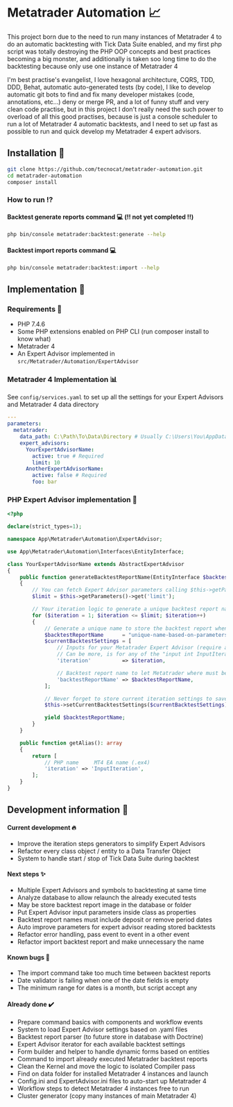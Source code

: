 # Metatrader Automation 📈

This project born due to the need to run many instances of Metatrader 4 to do an automatic backtesting with Tick Data
Suite enabled, and my first php script was totally destroying the PHP OOP concepts and best practices becoming a big
monster, and additionally is taken soo long time to do the backtesting because only use one instance of Metatrader 4

I'm best practise's evangelist, I love hexagonal architecture, CQRS, TDD, DDD, Behat, automatic auto-generated tests
(by code), I like to develop automatic git bots to find and fix many developer mistakes (code, annotations, etc...)
deny or merge PR, and a lot of funny stuff and very clean code practise, but in this project I don't really need the
such power to overload of all this good practises, because is just a console scheduler to run a lot of Metatrader 4
automatic backtests, and I need to set up fast as possible to run and quick develop my Metatrader 4 expert advisors.

## Installation 🧙

````bash
git clone https://github.com/tecnocat/metatrader-automation.git
cd metatrader-automation
composer install
````

### How to run ⁉️

#### Backtest generate reports command 💻 (‼️ not yet completed ‼️)

````bash
php bin/console metatrader:backtest:generate --help
````

#### Backtest import reports command 💻

````bash
php bin/console metatrader:backtest:import --help
````

## Implementation 🌠

### Requirements 🏁

* PHP 7.4.6
* Some PHP extensions enabled on PHP CLI (run composer install to know what)
* Metatrader 4
* An Expert Advisor implemented in `src/Metatrader/Automation/ExpertAdvisor`

### Metatrader 4 Implementation 📊

See `config/services.yaml` to set up all the settings for your Expert Advisors and Metatrader 4 data directory

````yaml
---
parameters:
  metatrader:
    data_path: C:\Path\To\Data\Directory # Usually C:\Users\You\AppData\Roaming\MetaQuotes\Terminal
    expert_advisors:
      YourExpertAdvisorName:
        active: true # Required
        limit: 10
      AnotherExpertAdvisorName:
        active: false # Required
        foo: bar
````

### PHP Expert Advisor implementation 🤖

````php
<?php

declare(strict_types=1);

namespace App\Metatrader\Automation\ExpertAdvisor;

use App\Metatrader\Automation\Interfaces\EntityInterface;

class YourExpertAdvisorName extends AbstractExpertAdvisor
{
    public function generateBacktestReportName(EntityInterface $backtestEntity): \Generator
    {
        // You can fetch Expert Advisor parameters calling $this->getParameters() 
        $limit = $this->getParameters()->get('limit');

        // Your iteration logic to generate a unique backtest report name
        for ($iteration = 1; $iteration <= $limit; $iteration++)
        {
            // Generate a unique name to store the backtest report when Metatrader 4 ends
            $backtestReportName      = "unique-name-based-on-parameters-$iteration.html";
            $currentBacktestSettings = [
                // Inputs for your Metatrader Expert Advisor (require an alias to handle)
                // Can be more, is for any of the "input int InputIteration = 1;" on .ex4
                'iteration'          => $iteration,

                // Backtest report name to let Metatrader where must be saved
                'backtestReportName' => $backtestReportName,
            ];

            // Never forget to store current iteration settings to save later in configs
            $this->setCurrentBacktestSettings($currentBacktestSettings);

            yield $backtestReportName;
        }
    }

    public function getAlias(): array
    {
        return [
            // PHP name     MT4 EA name (.ex4)
            'iteration' => 'InputIteration',
        ];
    }
}
````

## Development information 🐙

#### Current development 🔥

* Improve the iteration steps generators to simplify Expert Advisors
* Refactor every class object / entity to a Data Transfer Object
* System to handle start / stop of Tick Data Suite during backtest

#### Next steps ✨

* Multiple Expert Advisors and symbols to backtesting at same time
* Analyze database to allow relaunch the already executed tests
* May be store backtest report image in the database or folder
* Put Expert Advisor input parameters inside class as properties
* Backtest report names must include deposit or remove period dates
* Auto improve parameters for expert advisor reading stored backtests
* Refactor error handling, pass event to event in a other event
* Refactor import backtest report and make unnecessary the name

#### Known bugs 🐞

* The import command take too much time between backtest reports
* Date validator is failing when one of the date fields is empty
* The minimum range for dates is a month, but script accept any

#### Already done ✔️

* Prepare command basics with components and workflow events
* System to load Expert Advisor settings based on .yaml files
* Backtest report parser (to future store in database with Doctrine)
* Expert Advisor iterator for each available backtest settings
* Form builder and helper to handle dynamic forms based on entities
* Command to import already executed Metatrader backtest reports
* Clean the Kernel and move the logic to isolated Compiler pass
* Find on data folder for installed Metatrader 4 instances and launch
* Config.ini and ExpertAdvisor.ini files to auto-start up Metatrader 4
* Workflow steps to detect Metatrader 4 instances free to run
* Cluster generator (copy many instances of main Metatrader 4)
